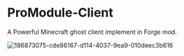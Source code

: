 # ProModule-Client
A Powerful Minecraft ghost client implement in Forge mod.

![186873075-cde86167-d114-4037-9ea9-010deec3b616](https://user-images.githubusercontent.com/47351250/186874158-28ccaa58-d08c-4ec8-9d85-8642f58263ff.png)
